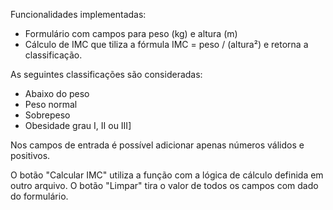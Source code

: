 Funcionalidades implementadas:

- Formulário com campos para peso (kg) e altura (m)
- Cálculo de IMC que tiliza a fórmula IMC = peso / (altura²) e retorna a classificação.

As seguintes classificações são consideradas:
- Abaixo do peso
- Peso normal
- Sobrepeso
- Obesidade grau I, II ou III]

Nos campos de entrada é possível adicionar apenas números válidos e positivos.

O botão "Calcular IMC" utiliza a função com a lógica de cálculo definida em outro arquivo.
O botão "Limpar" tira o valor de todos os campos com dado do formulário.
